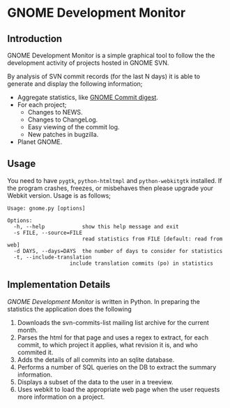 GNOME Development Monitor
=========================
Introduction
------------
GNOME Development Monitor is a simple graphical tool to follow the the development activity of projects hosted in GNOME SVN.

By analysis of SVN commit records (for the last N days) it is able to generate and display the following information;

* Aggregate statistics, like [GNOME Commit digest]("http://blogs.gnome.org/commitdigest/").
* For each project;
  * Changes to NEWS.
  * Changes to ChangeLog.
  * Easy viewing of the commit log.
  * New patches in bugzilla.
* Planet GNOME.

Usage
------
You need to have `pygtk`, `python-htmltmpl` and `python-webkitgtk` installed. If the program crashes, freezes, or misbehaves then please upgrade your Webkit version. Usage is as follows;

    Usage: gnome.py [options]
    
    Options:
      -h, --help            show this help message and exit
      -s FILE, --source=FILE
                            read statistics from FILE [default: read from web]
      -d DAYS, --days=DAYS  the number of days to consider for statistics
      -t, --include-translation
                        include translation commits (po) in statistics

Implementation Details
-----------------------
*GNOME Development Monitor* is written in Python. In preparing the statistics the application does the following

1. Downloads the svn-commits-list mailing list archive for the current month.
2. Parses the html for that page and uses a regex to extract, for each commit, to which project it applies, what revision it is, and who commited it.
3. Adds the details of all commits into an sqlite database.
4. Performs a number of SQL queries on the DB to extract the summary information.
5. Displays a subset of the data to the user in a treeview.
6. Uses webkit to load the appropriate web page when the user requests more information on a project.




